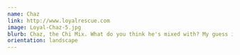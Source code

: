 ```yaml
---
name: Chaz
link: http://www.loyalrescue.com
image: Loyal-Chaz-5.jpg
blurb: Chaz, the Chi Mix. What do you think he's mixed with? My guess is Chihuahua and Rat Terrier.
orientation: landscape
---
```

